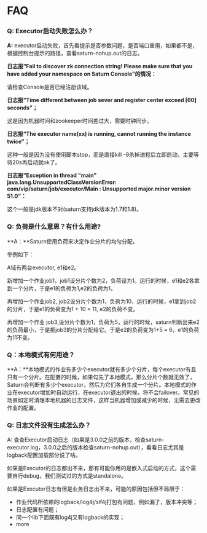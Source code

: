 # FAQ

### **Q: Executor启动失败怎么办？**

**A:** executor启动失败，首先看提示是否参数问题，是否端口重用，如果都不是，根据控制台提示的路径，查看saturn-nohup.out的日志。

**日志报“Fail to discover zk connection string! Please make sure that you have added your namespace on Saturn Console”的情况：**

请检查Console是否已经注册该域。

**日志报“Time different between job sever and register center exceed [60] seconds”；**

这是因为机器时间和zookeeper时间差过大，需要时钟同步。

**日志报“The executor name(xx) is running, cannot running the instance twice”；**

这种一般是因为没有使用脚本stop，而是直接kill -9杀掉进程后立即启动，主要等待20s再启动就ok了。

**日志报“Exception in thread "main" java.lang.UnsupportedClassVersionError: com/vip/saturn/job/executor/Main : Unsupported major.minor version 51.0”：**

这个一般是jdk版本不对(saturn支持jdk版本为1.7和1.8)。

### **Q: 负荷是什么意思？有什么用途?**

**A：**Saturn使用负荷来决定作业分片的均匀分配。

举例如下：

A域有两台executor, e1和e2。

新增加一个作业job1，job1设分片个数为2，负荷设为1。运行的时候，e1和e2各拿到一个分片，于是e1的负荷为1,e2的负荷为1。

再增加一个作业job2, job2设分片个数为1，负荷为10，运行的时候，e1拿到job2的分片，于是e1的负荷变为1 + 10 = 11, e2的负荷不变。

再增加一个作业 job3,设分片个数为1，负荷为5，运行的时候，saturn判断出来e2的负荷最小，于是把job3的分片分配给它。于是e2的负荷变为1+5 = 6，e1的负荷为11不变。

### **Q：本地模式有何用途？**

**A：**本地模式的作业有多少个executor就有多少个分片，每个executor有且只有一个分片。在配置的时候，如果勾先了本地模式，那么分片个数就无效了，Saturn会判断有多少个executor，然后为它们各自生成一个分片。本地模式的作业在executor增加时自动运行，在executor退出的时候，将不会failover。常见的场景如定时清理本地机器的日志文件，这样当机器增加或减少的时候，无需去更改作业的配置。

### Q: 日志文件没有生成怎么办？

A: 查查Executor启动日志（如果是3.0.0之前的版本，检查saturn-executor.log，3.0.0之后的版本检查saturn-nohup.out），看看日志尤其是logback配置加载部分说了啥。

如果是Executor的日志都出不来，那有可能你用的是嵌入式启动的方式，这个需要自行debug，我们测试过的方式是standalone。

如果是Executor日志有但是业务日志出不来，可能的原因包括但不局限于：

- 作业代码所依赖的logback/log4j/slf4j打包有问题，例如漏了，版本冲突等；
- 日志配置有问题；
- 同一个lib下面既有log4j又有logback的实现；
- more